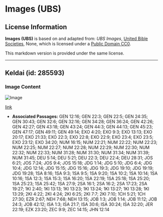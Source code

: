 # Images (UBS)

## License Information

**Images (UBS)** is based on and adapted from: _UBS Images_, [United Bible Societies](https://unitedbiblesocieties.org/), None, which is licensed under a [Public Domain CC0](https://creativecommons.org/public-domain/cc0/).

This markdown version is provided under the same license.



--------------------------------

## Keldai (id: 285593)

### Image Content

![Image](https://cdn.aquifer.bible/aquifer-content/resources/Media/WEB-0185_donkey.jpg)

[link](https://cdn.aquifer.bible/aquifer-content/resources/Media/WEB-0185_donkey.jpg)

* **Associated Passages:** GEN 12:16; GEN 22:3; GEN 22:5; GEN 24:35; GEN 30:43; GEN 32:6; GEN 32:16; GEN 34:28; GEN 36:24; GEN 42:26; GEN 42:27; GEN 43:18; GEN 43:24; GEN 44:3; GEN 44:13; GEN 45:23; GEN 47:17; GEN 49:11; GEN 49:14; EXO 4:20; EXO 9:3; EXO 13:13; EXO 20:17; EXO 21:33; EXO 22:3; EXO 22:8; EXO 22:9; EXO 23:4; EXO 23:5; EXO 23:12; EXO 34:20; NUM 16:15; NUM 22:21; NUM 22:22; NUM 22:23; NUM 22:25; NUM 22:27; NUM 22:28; NUM 22:29; NUM 22:30; NUM 22:32; NUM 22:33; NUM 31:28; NUM 31:30; NUM 31:34; NUM 31:39; NUM 31:45; DEU 5:14; DEU 5:21; DEU 22:3; DEU 22:4; DEU 28:31; JOS 6:21; JOS 7:24; JOS 9:4; JOS 15:18; JDG 1:14; JDG 5:10; JDG 6:4; JDG 10:4; JDG 12:14; JDG 15:15; JDG 15:16; JDG 19:3; JDG 19:10; JDG 19:19; JDG 19:28; 1SA 8:16; 1SA 9:3; 1SA 9:5; 1SA 9:20; 1SA 10:2; 1SA 10:14; 1SA 10:16; 1SA 12:3; 1SA 15:3; 1SA 16:20; 1SA 22:19; 1SA 25:18; 1SA 25:20; 1SA 25:23; 1SA 25:42; 1SA 27:9; 2SA 16:1; 2SA 16:2; 2SA 17:23; 2SA 19:27; 1KI 2:40; 1KI 13:13; 1KI 13:23; 1KI 13:24; 1KI 13:27; 1KI 13:28; 1KI 13:29; 2KI 4:22; 2KI 4:24; 2KI 6:25; 2KI 7:7; 2KI 7:10; 1CH 5:21; 1CH 27:30; EZR 2:67; NEH 7:68; NEH 13:15; JOB 1:3; JOB 1:14; JOB 11:12; JOB 24:3; JOB 42:12; ISA 1:3; ISA 21:7; ISA 30:6; ISA 30:24; ISA 32:20; JER 22:19; EZK 23:20; ZEC 9:9; ZEC 14:15; JHN 12:14

